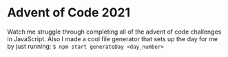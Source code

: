 # Advent of Code 2021
Watch me struggle through completing all of the advent of code challenges in JavaScript. Also I made a cool file generator that sets up the day for me by just running:
```$ npm start generateDay <day_number>```
